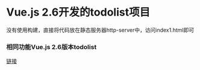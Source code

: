 # Vue.js 2.6开发的todolist项目

没有使用构建，直接将代码放在静态服务器http-server中，访问index1.html即可

### 相同功能Vue.js 2.6版本todolist

[链接](https://github.com/lvming6816077/vue3todo)

